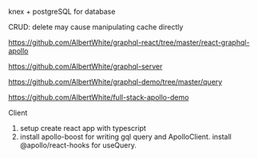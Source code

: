 knex + postgreSQL for database

CRUD: delete may cause manipulating cache directly

https://github.com/AlbertWhite/graphql-react/tree/master/react-graphql-apollo

https://github.com/AlbertWhite/graphql-server

https://github.com/AlbertWhite/graphql-demo/tree/master/query

https://github.com/AlbertWhite/full-stack-apollo-demo

Client

1. setup create react app with typescript
2. install apollo-boost for writing gql query and ApolloClient. install @apollo/react-hooks for useQuery.
